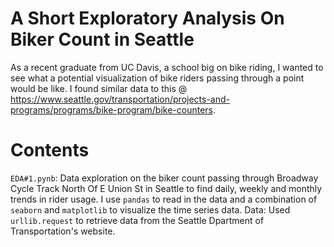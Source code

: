 # A Short Exploratory Analysis On Biker Count in Seattle
As a recent graduate from UC Davis, a school big on bike riding, I wanted to see what a potential visualization of bike riders passing through a point would be like. I found similar data to this @ https://www.seattle.gov/transportation/projects-and-programs/programs/bike-program/bike-counters. 

# Contents
`EDA#1.pynb`: Data exploration on the biker count passing through Broadway Cycle Track North Of E Union St in Seattle to find daily, weekly and monthly trends in rider usage. I use `pandas` to read in the data and a combination of `seaborn` and `matplotlib` to visualize the time series data. 
Data: Used `urllib.request` to retrieve data from the Seattle Dpartment of Transportation's website.

